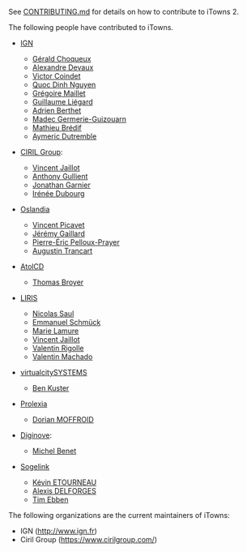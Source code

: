 See [CONTRIBUTING.md](CONTRIBUTING.md) for details on how to contribute to iTowns 2.

The following people have contributed to iTowns.

* [IGN](http://www.ign.fr)
  * [Gérald Choqueux](https://github.com/gchoqueux)
  * [Alexandre Devaux](https://github.com/nosy-b)
  * [Victor Coindet](https://github.com/VictorCo)
  * [Quoc Dinh Nguyen](https://github.com/qdnguyen)
  * [Grégoire Maillet](https://github.com/gmaillet)
  * [Guillaume Liégard](https://github.com/gliegard)
  * [Adrien Berthet](https://github.com/zarov)
  * [Madec Germerie-Guizouarn](https://github.com/mgermerie)
  * [Mathieu Brédif](https://github.com/mbredif)
  * [Aymeric Dutremble](https://github.com/a-dutremble)

* [CIRIL Group](https://www.cirilgroup.com/en/):
  * [Vincent Jaillot](https://github.com/jailln)
  * [Anthony Gullient](https://github.com/AnthonyGlt)
  * [Jonathan Garnier](https://github.com/jogarnier)
  * [Irénée Dubourg](https://github.com/airnez)

* [Oslandia](http://www.oslandia.com)
  * [Vincent Picavet](https://github.com/vpicavet)
  * [Jérémy Gaillard](https://github.com/Jeremy-Gaillard)
  * [Pierre-Éric Pelloux-Prayer](https://github.com/peppsac)
  * [Augustin Trancart](https://github.com/autra)

* [AtolCD](http://www.atolcd.com)
  * [Thomas Broyer](https://github.com/tbroyer)

* [LIRIS](https://liris.cnrs.fr/)
  * [Nicolas Saul](https://github.com/NikoSaul)
  * [Emmanuel Schmück](https://github.com/EmmanuelSchmuck/)
  * [Marie Lamure](https://github.com/mlamure)
  * [Vincent Jaillot](https://github.com/jailln)
  * [Valentin Rigolle](https://github.com/Crejak)
  * [Valentin Machado](https://github.com/valentinMachado)

* [virtualcitySYSTEMS](https://www.virtualcitysystems.de/)
  * [Ben Kuster](https://github.com/bkuster)

* [Prolexia](http://prolexia.fr/)
  * [Dorian MOFFROID](https://github.com/dorian-moffroid-prolexia)

* [Diginove](http://diginove.com/index.php/fr/diginove-lexpertise-en-traitement-dimages/):
  * [Michel Benet](https://github.com/mbenevole)

* [Sogelink](https://www.sogelink.com/)
  * [Kévin ETOURNEAU](https://github.com/ketourneau)
  * [Alexis DELFORGES](https://github.com/pourfex)
  * [Tim Ebben](https://github.com/tebben)

The following organizations are the current maintainers of iTowns:
* IGN (http://www.ign.fr)
* Ciril Group (https://www.cirilgroup.com/)

